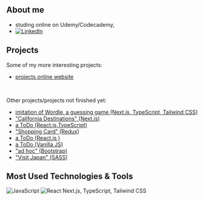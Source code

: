 ## About me
- studing online on Udemy/Codecademy, 
- [![LinkedIn][linkedin-shield]][linkedin-url]



## Projects
Some of my more interesting projects: 
- <a href="https://spatulatom.github.io/projects-online/"   target="_blank"> projects online website</a>
<br/>

Other projects/projects not finished yet:
- <a href="https://github.com/spatulatom/nextjs-wordle-new-york-times-game#readme" target="_blank"> imitation of Wordle, a  guessing game (Next.js, TypeScript, Tailwind CSS) </a>
- <a href="https://github.com/spatulatom/react-next-california-destinations#readme"> "California Destinations" (Next.js) </a>
- <a href="https://github.com/spatulatom/todo-reactjs-typescript/tree/master#readme-top"> a ToDo (React.js,TypeScript) </a>
- <a href ="https://github.com/spatulatom/shopping-card-reactjs#readme">"Shopping Card" (Redux) </a>
- <a href="https://github.com/spatulatom/todo-reactjs#readme"> a ToDo (React.js ) </a>
- <a href="https://github.com/spatulatom/todo-vanillajs#readme"> a ToDo (Vanilla JS)</a>
- <a href="https://github.com/spatulatom/bootstrap-demo-website#readme-top"> "ad hoc" (Bootstrap)</a>
- <a href="https://github.com/spatulatom/sass-project#readme-top"> "Visit Japan"  (SASS)</a>
   


## Most Used Technologies & Tools
![JavaScript](https://img.shields.io/badge/-JavaScript-black?style=flat-square&logo=javascript)
![React](https://img.shields.io/badge/-React-black?style=flat-square&logo=react)
Next.js, TypeScript, Tailwind CSS


<!-- MARKDOWN LINKS & IMAGES -->

[linkedin-shield]: https://img.shields.io/badge/-LinkedIn-black.svg?style=for-the-badge&logo=linkedin&colorB=555
[linkedin-url]: https://www.linkedin.com/in/tomasz-s-069249244/
